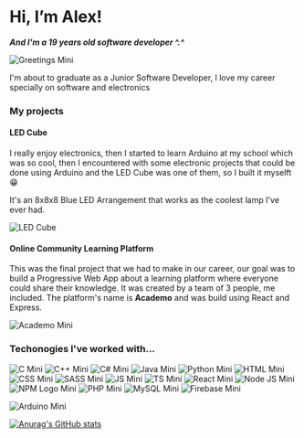 # Hi, I’m Alex!
***And I'm a 19 years old software developer ^.^***

![Greetings Mini](https://user-images.githubusercontent.com/88684972/184051773-5a4eebbf-f707-49cc-bbf0-510abd13a85f.gif)

I'm about to graduate as a Junior Software Developer, I love my career specially on software and electronics

### My projects
#### LED Cube
I really enjoy electronics, then I started to learn Arduino at my school which was so cool, then I encountered with some electronic projects that could be done using Arduino and the LED Cube was one of them, so I built it myselft 😁

It's an 8x8x8 Blue LED Arrangement that works as the coolest lamp I've ever had.

![LED Cube](https://user-images.githubusercontent.com/88684972/184558006-ac4b4921-f1fa-4535-aab4-d12d0e6638a0.png)

#### Online Community Learning Platform
This was the final project that we had to make in our career, our goal was to build a Progressive Web App about a learning platform where everyone could share their knowledge. It was created by a team of 3 people, me included. The platform's name is **Academo** and was build using React and Express.

![Academo Mini](https://user-images.githubusercontent.com/88684972/184158466-d580f7e8-66cf-4b58-b09c-57acb027a221.png)


### Techonogies I've worked with...
![C Mini](https://user-images.githubusercontent.com/88684972/184049058-37fe1428-855c-4b47-9842-870e13631409.png)
![C++ Mini](https://user-images.githubusercontent.com/88684972/184048891-3fbba489-a4f1-4d6d-809b-02adec1fd690.png)
![C# Mini](https://user-images.githubusercontent.com/88684972/184048973-e11703fb-ffa9-48a0-8b2b-801c8018b8c3.png)
![Java Mini](https://user-images.githubusercontent.com/88684972/184049374-4f39c365-8431-4fdc-91b6-8e16131c5edd.png)
![Python Mini](https://user-images.githubusercontent.com/88684972/184049762-a87df461-7036-43d3-9c3d-89ada72f70ea.png)
![HTML Mini](https://user-images.githubusercontent.com/88684972/184050383-32f77476-c6d3-4114-b4c4-cfad50b49e96.png)
![CSS Mini](https://user-images.githubusercontent.com/88684972/184050469-6c43288f-947e-49ca-871b-809cfdc87b2e.png)
![SASS Mini](https://user-images.githubusercontent.com/88684972/184050799-2efc5b0b-8abc-479b-90b9-61c0d8fc0000.png)
![JS Mini](https://user-images.githubusercontent.com/88684972/184049644-c257a0c9-570d-41aa-a8e6-08410d958ee6.png)
![TS Mini](https://user-images.githubusercontent.com/88684972/184049977-ebc0b88f-c6f3-4001-a0ae-0b3c216f4315.png)
![React Mini](https://user-images.githubusercontent.com/88684972/184050071-b7677e10-095a-4d3f-a47b-1ba9445c5b47.png)
![Node JS Mini](https://user-images.githubusercontent.com/88684972/184050984-2ded0a34-46a6-4374-a7bd-abf63a415a1d.png)
![NPM Logo Mini](https://user-images.githubusercontent.com/88684972/184051077-8efeb1f5-4701-441b-9bfe-978a26b7919f.png)
![PHP Mini](https://user-images.githubusercontent.com/88684972/184457015-f99795c7-16f2-4486-8481-40089a29bcca.png)
![MySQL Mini](https://user-images.githubusercontent.com/88684972/184457022-1fc664c2-736a-4410-a8c9-83a746ef2930.png)
![Firebase Mini](https://user-images.githubusercontent.com/88684972/184457024-0bbe1b94-4e69-4c05-bd09-984cd7395e28.png)


![Arduino Mini](https://user-images.githubusercontent.com/88684972/184050612-2083f77f-5c1c-436f-b7ac-41ab1598624f.png)

[![Anurag's GitHub stats](https://github-readme-stats.vercel.app/api?username=themagicdragonmx&show_icons=true&theme=radical)](https://github.com/anuraghazra/github-readme-stats)

<!---
TheMagicDragonMX/TheMagicDragonMX is a ✨ special ✨ repository because its `README.md` (this file) appears on your GitHub profile.
You can click the Preview link to take a look at your changes.
--->
